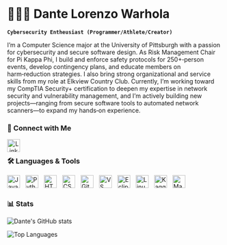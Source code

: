 # 🧑🏼‍🎓 Dante Lorenzo Warhola

**`Cybersecurity Entheusiast (Programmer/Athlete/Creator)`**

I’m a Computer Science major at the University of Pittsburgh with a passion for cybersecurity and secure software design. As Risk Management Chair for Pi Kappa Phi, I build and enforce safety protocols for 250+‑person events, develop contingency plans, and educate members on harm‑reduction strategies. I also bring strong organizational and service skills from my role at Elkview Country Club. Currently, I’m working toward my CompTIA Security+ certification to deepen my expertise in network security and vulnerability management, and I’m actively building new projects—ranging from secure software tools to automated network scanners—to expand my hands‑on experience.


### 🔗 Connect with Me

<p align="center">
  <a href="https://linkedin.com/in/dante-warhola/" target="_blank">
    <img align="left" alt="Linkedin" width="30px" style="padding-right:10px;" src="https://cdn.jsdelivr.net/gh/devicons/devicon/icons/linkedin/linkedin-original.svg" />
  </a>
</p>

&nbsp;
&nbsp;

### 🛠️ Languages & Tools

<img align="left" alt="Java" width="30px" style="padding-right:10px;" src="https://cdn.jsdelivr.net/gh/devicons/devicon/icons/java/java-original.svg" />
<img align="left" alt="Python" width="30px" style="padding-right:10px;" src="https://cdn.jsdelivr.net/gh/devicons/devicon/icons/python/python-original.svg" />
<img align="left" alt="HTML5" width="30px" style="padding-right:10px;" src="https://cdn.jsdelivr.net/gh/devicons/devicon/icons/html5/html5-original.svg" />
<img align="left" alt="CSS3" width="30px" style="padding-right:10px;" src="https://cdn.jsdelivr.net/gh/devicons/devicon/icons/css3/css3-original.svg" />
<img align="left" alt="Git" width="30px" style="padding-right:10px;" src="https://cdn.jsdelivr.net/gh/devicons/devicon/icons/git/git-original.svg" />
<img align="left" alt="VS Code" width="30px" style="padding-right:10px;" src="https://cdn.jsdelivr.net/gh/devicons/devicon/icons/vscode/vscode-original.svg" />
<img align="left" alt="Eclipse" width="30px" style="padding-right:10px;" src="https://cdn.jsdelivr.net/gh/devicons/devicon/icons/eclipse/eclipse-original.svg" />
<img align="left" alt="Linux" width="30px" style="padding-right:10px;" src="https://cdn.jsdelivr.net/gh/devicons/devicon@latest/icons/linux/linux-original.svg" />
<img align="left" alt="Kaggle" width="30px" style="padding-right:10px;" src="https://cdn.jsdelivr.net/gh/devicons/devicon@latest/icons/kaggle/kaggle-original.svg" />
<img align="left" alt="Maven" width="30px" style="padding-right:10px;" src="https://cdn.jsdelivr.net/gh/devicons/devicon@latest/icons/maven/maven-original.svg" />
                    

<br/>

#

### 📊 Stats
![Dante's GitHub stats](https://github-readme-stats.vercel.app/api?username=dantewarhola&show_icons=true&theme=swift)

![Top Languages](https://github-readme-stats.vercel.app/api/top-langs/?username=dantewarhola&layout=compact)

#
